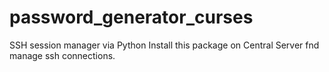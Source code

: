 # password_generator_curses

SSH session manager via Python
Install this package on Central Server fnd manage ssh connections.

